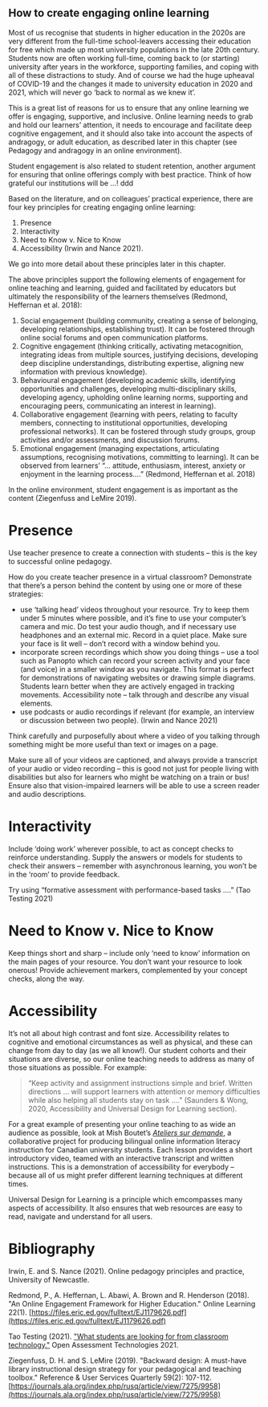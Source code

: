 ## How to create engaging online learning

Most of us recognise that students in higher education in the 2020s are very different from the full-time school-leavers accessing their education for free which made up most university populations in the late 20th century.  Students now are often working full-time, coming back to (or starting) university after years in the workforce, supporting families, and coping with all of these distractions to study.  And of course we had the huge upheaval of COVID-19 and the changes it made to university education in 2020 and 2021, which will never go ‘back to normal as we knew it’.

This is a great list of reasons for us to ensure that any online learning we offer is engaging, supportive, and inclusive.  Online learning needs to grab and hold our learners’ attention, it needs to encourage and facilitate deep cognitive engagement, and it should also take into account the aspects of andragogy, or adult education, as described later in this chapter (see Pedagogy and andragogy in an online environment).

Student engagement is also related to student retention, another argument for ensuring that online offerings comply with best practice.  Think of how grateful our institutions will be …! ddd

Based on the literature, and on colleagues’ practical experience, there are four key principles for creating engaging online learning:

1.	Presence
2.	Interactivity
3.	Need to Know v. Nice to Know
4.	Accessibility 
(Irwin and Nance 2021).  

We go into more detail about these principles later in this chapter.  

The above principles support the following elements of engagement for online teaching and learning, guided and facilitated by educators but ultimately the responsibility of the learners themselves (Redmond, Heffernan et al. 2018): 

1.	Social engagement (building community, creating a sense of belonging, developing relationships, establishing trust).  It can be fostered through online social forums and open communication platforms.
2.	Cognitive engagement (thinking critically, activating metacognition, integrating ideas from multiple sources, justifying decisions, developing deep discipline understandings, distributing expertise, aligning new information with previous knowledge). 
3.	Behavioural engagement (developing academic skills, identifying opportunities and challenges, developing multi-disciplinary skills, developing agency, upholding online learning norms, supporting and encouraging peers, communicating an interest in learning).
4.	Collaborative engagement (learning with peers, relating to faculty members, connecting to institutional opportunities, developing professional networks).  It can be fostered through study groups, group activities and/or assessments, and discussion forums.
5.	Emotional engagement (managing expectations, articulating assumptions, recognising motivations, committing to learning).  It can be observed from learners’ “… attitude, enthusiasm, interest, anxiety or enjoyment in the learning process….” (Redmond, Heffernan et al. 2018)

 In the online environment, student engagement is as important as the content (Ziegenfuss and LeMire 2019).
 
# Presence
Use teacher presence to create a connection with students – this is the key to successful online pedagogy.

How do you create teacher presence in a virtual classroom? Demonstrate that there’s a person behind the content by using one or more of these strategies:

*	use ‘talking head’ videos throughout your resource.  Try to keep them under 5 minutes where possible, and it’s fine to use your computer’s camera and mic.  Do test your audio though, and if necessary use headphones and an external mic.  Record in a quiet place. Make sure your face is lit well – don’t record with a window behind you.
*	incorporate screen recordings which show you doing things – use a tool such as Panopto which can record your screen activity and your face (and voice) in a smaller window as you navigate.   This format is perfect for demonstrations of navigating websites or drawing simple diagrams.  Students learn better when they are actively engaged in tracking movements.  Accessibility note – talk through and describe any visual elements.
*	use podcasts or audio recordings if relevant (for example, an interview or discussion between two people). 
(Irwin and Nance 2021)

Think carefully and purposefully about where a video of you talking through something might be more useful than text or images on a page.

Make sure all of your videos are captioned, and always provide a transcript of your audio or video recording – this is good not just for people living with disabilities but also for learners who might be watching on a train or bus!  Ensure also that vision-impaired learners will be able to use a screen reader and audio descriptions.

# Interactivity
Include ‘doing work’ wherever possible, to act as concept checks to reinforce understanding.  Supply the answers or models for students to check their answers – remember with asynchronous learning, you won’t be in the ‘room’ to provide feedback.

Try using “formative assessment with performance-based tasks ….” (Tao Testing 2021)

# Need to Know v. Nice to Know
Keep things short and sharp – include only ‘need to know’ information on the main pages of your resource.  You don’t want your resource to look onerous!
Provide achievement markers, complemented by your concept checks, along the way.

# Accessibility 
It’s not all about high contrast and font size.  Accessibility relates to cognitive and emotional circumstances as well as physical, and these can change from day to day (as we all know!). Our student cohorts and their situations are diverse, so our online teaching needs to address as many of those situations as possible.
For example: 

> “Keep activity and assignment instructions simple and brief. Written directions … will support learners with attention or memory difficulties while also helping all students stay on task ….” (Saunders & Wong, 2020, Accessibility and Universal Design for Learning section).

For a great example of presenting your online teaching to as wide an audience as possible, look at Mish Boutet’s [_Ateliers sur demande_](https://ateliers-workshops.ca/), a collaborative project for producing bilingual online information literacy instruction for Canadian university students.  Each lesson provides a short introductory video, teamed with an interactive transcript and written instructions. This is a demonstration of accessibility for everybody – because all of us might prefer different learning techniques at different times.

Universal Design for Learning is a principle which emcompasses many aspects of accessibility. It also ensures that web resources are easy to read, navigate and understand for all users.


# Bibliography
Irwin, E. and S. Nance (2021). Online pedagogy principles and practice, University of Newcastle.

Redmond, P., A. Heffernan, L. Abawi, A. Brown and R. Henderson (2018). "An Online Engagement Framework for Higher Education." Online Learning 22(1). [https://files.eric.ed.gov/fulltext/EJ1179626.pdf](https://files.eric.ed.gov/fulltext/EJ1179626.pdf)

Tao Testing (2021). ["What students are looking for from classroom technology."](https://www.taotesting.com/blog/what-students-are-looking-for-from-classroom-technology/?utm_campaign=External%20Newsletter&utm_medium=email&_hsenc=p2ANqtz-8qkhwcCCDdKA7i-KU8je3MxfAPvOPtV2qq6PzIi-UQg6GY7lg9XT5fcxAPhaMsN9lhaOHMkKBtuoDR82iNrkmF2rF9u3cpCFZvVGz1NAyJqWSdRP8&_hsmi=152699456&utm_content=152699456&utm_source=hs_email&hsCtaTracking=692642b4-a465-4ab7-8682-42ebf26be28c%7C3c3b8611-bd25-4df2-b85a-bde543753990) Open Assessment Technologies 2021.

Ziegenfuss, D. H. and S. LeMire (2019). "Backward design: A must-have library instructional design strategy for your pedagogical and teaching toolbox." Reference & User Services Quarterly 59(2): 107-112. [https://journals.ala.org/index.php/rusq/article/view/7275/9958](https://journals.ala.org/index.php/rusq/article/view/7275/9958)
